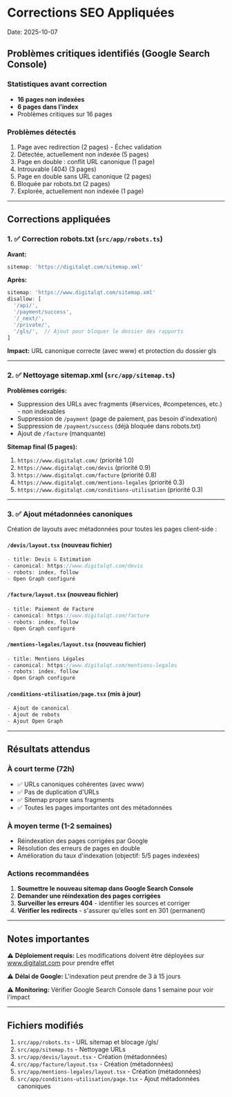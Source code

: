 # Corrections SEO Appliquées

Date: 2025-10-07

## Problèmes critiques identifiés (Google Search Console)

### Statistiques avant correction
- **16 pages non indexées**
- **6 pages dans l'index**
- Problèmes critiques sur 16 pages

### Problèmes détectés
1. Page avec redirection (2 pages) - Échec validation
2. Détectée, actuellement non indexée (5 pages)
3. Page en double : conflit URL canonique (1 page)
4. Introuvable (404) (3 pages)
5. Page en double sans URL canonique (2 pages)
6. Bloquée par robots.txt (2 pages)
7. Explorée, actuellement non indexée (1 page)

---

## Corrections appliquées

### 1. ✅ Correction robots.txt (`src/app/robots.ts`)

**Avant:**
```typescript
sitemap: 'https://digitalqt.com/sitemap.xml'
```

**Après:**
```typescript
sitemap: 'https://www.digitalqt.com/sitemap.xml'
disallow: [
  '/api/',
  '/payment/success',
  '/_next/',
  '/private/',
  '/gls/',  // Ajout pour bloquer le dossier des rapports
]
```

**Impact:** URL canonique correcte (avec www) et protection du dossier gls

---

### 2. ✅ Nettoyage sitemap.xml (`src/app/sitemap.ts`)

**Problèmes corrigés:**
- Suppression des URLs avec fragments (#services, #competences, etc.) - non indexables
- Suppression de `/payment` (page de paiement, pas besoin d'indexation)
- Suppression de `/payment/success` (déjà bloquée dans robots.txt)
- Ajout de `/facture` (manquante)

**Sitemap final (5 pages):**
1. `https://www.digitalqt.com/` (priorité 1.0)
2. `https://www.digitalqt.com/devis` (priorité 0.9)
3. `https://www.digitalqt.com/facture` (priorité 0.8)
4. `https://www.digitalqt.com/mentions-legales` (priorité 0.3)
5. `https://www.digitalqt.com/conditions-utilisation` (priorité 0.3)

---

### 3. ✅ Ajout métadonnées canoniques

Création de layouts avec métadonnées pour toutes les pages client-side :

#### `/devis/layout.tsx` (nouveau fichier)
```typescript
- title: Devis & Estimation
- canonical: https://www.digitalqt.com/devis
- robots: index, follow
- Open Graph configuré
```

#### `/facture/layout.tsx` (nouveau fichier)
```typescript
- title: Paiement de Facture
- canonical: https://www.digitalqt.com/facture
- robots: index, follow
- Open Graph configuré
```

#### `/mentions-legales/layout.tsx` (nouveau fichier)
```typescript
- title: Mentions Légales
- canonical: https://www.digitalqt.com/mentions-legales
- robots: index, follow
- Open Graph configuré
```

#### `/conditions-utilisation/page.tsx` (mis à jour)
```typescript
- Ajout de canonical
- Ajout de robots
- Ajout Open Graph
```

---

## Résultats attendus

### À court terme (72h)
- ✅ URLs canoniques cohérentes (avec www)
- ✅ Pas de duplication d'URLs
- ✅ Sitemap propre sans fragments
- ✅ Toutes les pages importantes ont des métadonnées

### À moyen terme (1-2 semaines)
- Réindexation des pages corrigées par Google
- Résolution des erreurs de pages en double
- Amélioration du taux d'indexation (objectif: 5/5 pages indexées)

### Actions recommandées
1. **Soumettre le nouveau sitemap dans Google Search Console**
2. **Demander une réindexation des pages corrigées**
3. **Surveiller les erreurs 404** - identifier les sources et corriger
4. **Vérifier les redirects** - s'assurer qu'elles sont en 301 (permanent)

---

## Notes importantes

⚠️ **Déploiement requis:** Les modifications doivent être déployées sur www.digitalqt.com pour prendre effet

⚠️ **Délai de Google:** L'indexation peut prendre de 3 à 15 jours

⚠️ **Monitoring:** Vérifier Google Search Console dans 1 semaine pour voir l'impact

---

## Fichiers modifiés

1. `src/app/robots.ts` - URL sitemap et blocage /gls/
2. `src/app/sitemap.ts` - Nettoyage URLs
3. `src/app/devis/layout.tsx` - Création (métadonnées)
4. `src/app/facture/layout.tsx` - Création (métadonnées)
5. `src/app/mentions-legales/layout.tsx` - Création (métadonnées)
6. `src/app/conditions-utilisation/page.tsx` - Ajout métadonnées canoniques
